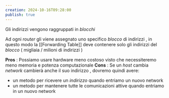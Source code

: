 ```yaml
---
creation: 2024-10-16T09:28:00
publish: true
---
```

Gli indirizzi vengono raggruppati in *blocchi* 

Ad ogni *router* gli viene assegnato uno specifico *blocco* di indirizzi , in questo modo la [[Forwarding Table]] deve contenere solo gli indirizzi del *blocco* ( migliaia / milioni di indirizzi ) 

**Pros** :
	Possiamo usare hardware meno costoso visto che necessiteremo meno memoria e potenza computazionale 
**Cons** : 
	Se un *host* cambia *network* cambierà anche il suo indirizzo , dovremo quindi avere: 
+ un metodo per ricevere un *indirizzo* quando entriamo un nuovo network
+ un metodo per mantenere tutte le comunicazioni attive quando entriamo in un nuovo network

